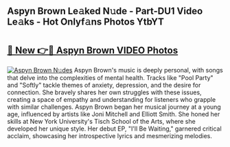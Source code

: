 ## Aspyn Brown Le𝚊ked N𝚞de - Part-DU1 Video Le𝚊ks - Hot Onlyf𝚊ns Photos YtbYT

# <h2><a href="http://ac37578.deff.icu/?id=Aspyn+Brown">🔗 New 👉🔴 Aspyn Brown VIDEO Photos</a></h2>

[![Aspyn Brown N𝚞des](https://i.imgur.com/rIISA9y.gif)](http://ac37578.deff.icu/?id=Aspyn+Brown)
Aspyn Brown's music is deeply personal, with songs that delve into the complexities of mental health. Tracks like "Pool Party" and "Softly" tackle themes of anxiety, depression, and the desire for connection. She bravely shares her own struggles with these issues, creating a space of empathy and understanding for listeners who grapple with similar challenges. Aspyn Brown began her musical journey at a young age, influenced by artists like Joni Mitchell and Elliott Smith. She honed her skills at New York University's Tisch School of the Arts, where she developed her unique style. Her debut EP, "I'll Be Waiting," garnered critical acclaim, showcasing her introspective lyrics and mesmerizing melodies.
